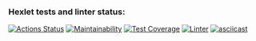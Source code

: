 ### Hexlet tests and linter status:
[![Actions Status](https://github.com/maaladina/frontend-project-46/workflows/hexlet-check/badge.svg)](https://github.com/maaladina/frontend-project-46/actions)
[![Maintainability](https://api.codeclimate.com/v1/badges/9bd22810686091887fd6/maintainability)](https://codeclimate.com/github/maaladina/frontend-project-46/maintainability)
[![Test Coverage](https://api.codeclimate.com/v1/badges/9bd22810686091887fd6/test_coverage)](https://codeclimate.com/github/maaladina/frontend-project-46/test_coverage)
[![Linter](https://github.com/maaladina/frontend-project-46/workflows/Llint/badge.svg)](https://github.com/maaladina/frontend-project-46/actions/workflows/lint.yml)
[![asciicast](https://asciinema.org/a/adbQ2LmIa0EpjaXYX5qa9reTK.svg)](https://asciinema.org/a/adbQ2LmIa0EpjaXYX5qa9reTK)
